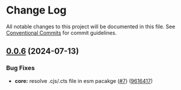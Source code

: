 # Change Log

All notable changes to this project will be documented in this file.
See [Conventional Commits](https://conventionalcommits.org) for commit guidelines.

## [0.0.6](https://github.com/Brooooooklyn/oxc-node/compare/v0.0.5...v0.0.6) (2024-07-13)

### Bug Fixes

- **core:** resolve .cjs/.cts file in esm pacakge ([#7](https://github.com/Brooooooklyn/oxc-node/issues/7)) ([9616417](https://github.com/Brooooooklyn/oxc-node/commit/9616417cb5c78ef3eae234b831c6aa425979f34b))
